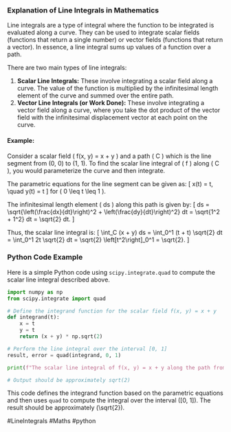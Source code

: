 ### Explanation of Line Integrals in Mathematics

Line integrals are a type of integral where the function to be integrated is evaluated along a curve. They can be used to integrate scalar fields (functions that return a single number) or vector fields (functions that return a vector). In essence, a line integral sums up values of a function over a path.

There are two main types of line integrals:
1. **Scalar Line Integrals:** These involve integrating a scalar field along a curve. The value of the function is multiplied by the infinitesimal length element of the curve and summed over the entire path.
2. **Vector Line Integrals (or Work Done):** These involve integrating a vector field along a curve, where you take the dot product of the vector field with the infinitesimal displacement vector at each point on the curve.

#### Example:
Consider a scalar field \( f(x, y) = x + y \) and a path \( C \) which is the line segment from (0, 0) to (1, 1). To find the scalar line integral of \( f \) along \( C \), you would parameterize the curve and then integrate.

The parametric equations for the line segment can be given as:
\[ x(t) = t, \quad y(t) = t \]
for \( 0 \leq t \leq 1 \).

The infinitesimal length element \( ds \) along this path is given by:
\[ ds = \sqrt{\left(\frac{dx}{dt}\right)^2 + \left(\frac{dy}{dt}\right)^2} dt = \sqrt{1^2 + 1^2} dt = \sqrt{2} dt. \]

Thus, the scalar line integral is:
\[ \int_C (x + y) ds = \int_0^1 (t + t) \sqrt{2} dt = \int_0^1 2t \sqrt{2} dt = \sqrt{2} \left[t^2\right]_0^1 = \sqrt{2}. \]

### Python Code Example

Here is a simple Python code using `scipy.integrate.quad` to compute the scalar line integral described above.

```python
import numpy as np
from scipy.integrate import quad

# Define the integrand function for the scalar field f(x, y) = x + y
def integrand(t):
    x = t
    y = t
    return (x + y) * np.sqrt(2)

# Perform the line integral over the interval [0, 1]
result, error = quad(integrand, 0, 1)

print(f"The scalar line integral of f(x, y) = x + y along the path from (0, 0) to (1, 1) is: {result}")

# Output should be approximately sqrt(2)
```

This code defines the integrand function based on the parametric equations and then uses `quad` to compute the integral over the interval \([0, 1]\). The result should be approximately \(\sqrt{2}\).

#LineIntegrals #Maths #python
